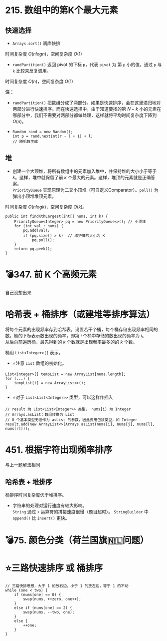 # 215. 数组中的第K个最大元素
## 快速选择
- `Arrays.sort()` 调库快排

时间复杂度 $O(nlogn)$，空间复杂度 $O(1)$  


- `randPartition()` 返回 pivot 的下标 `p`，代表 `pivot` 为 第 `p` 小的值。通过 `p` 与 `k` 比较来反复调用。

时间复杂度 $O(n)$，空间复杂度 $O(1)$

**注：**  
- `randPartition()` 把数组分成了两部分。如果是快速排序，会在这里递归地对两部分进行快速排序。而在快速选择中，由于知道要找的第 $N - k$ 小的元素在哪部分中，我们不需要对两部分都做处理，这样就将平均时间复杂度下降到 $O(n)$。
-     Random rand = new Random();
      int p = rand.nextInt(r - l + 1) + l;
      // 随机数生成


## 堆
- 创建一个大顶堆，将所有数组中的元素加入堆中，并保持堆的大小小于等于 $k$。这样，堆中就保留了前 $k$ 个最大的元素。这样，堆顶的元素就是正确答案。  
`PriorityQueue` 实现原理为二叉小顶堆（可自定义Comparator）。`poll()` 为弹出小顶堆堆顶元素。

时间复杂度 $O(nlogk)$，空间复杂度 $O(k)$。

```
public int findKthLargest(int[] nums, int k) {
    PriorityQueue<Integer> pq = new PriorityQueue<>(); // 小顶堆
    for (int val : nums) {
        pq.add(val);
        if (pq.size() > k)  // 维护堆的大小为 K
            pq.poll();
    }
    return pq.peek();
}
```

# 💣347. 前 K 个高频元素
自己没想出来
# 哈希表 + 桶排序（或建堆等排序算法）
将每个元素的出现频率存到哈希表。设置若干个桶，每个桶存储出现频率相同的数。桶的下标表示数出现的频率，即第 $i$ 个桶中存储的数出现的频率为 $i$。  
从后向前遍历桶，最先得到的 $k$ 个数就是出现频率最多的的 $k$ 个数。

桶用 `List<Integer>[]` 表示。  
- ⭐注意 `List` 数组的初始化。  
```
List<Integer>[] tempList = new ArrayList[nums.length];
for (...) {
    tempList[i] = new ArrayList<>();
}
```
- ⭐对于 `List<List<Integer>>` 类型，可以这样作插入  
```
// result 为 List<List<Integer>> 类型， nums[i] 为 Integer
// Arrays.asList：数组转换为 List
// 8 个基本类型无法作为 asList 的参数，因此要用包装类型，如 Integer
result.add(new ArrayList<>(Arrays.asList(nums[i], nums[j], nums[l], nums[r])));
```

# 451. 根据字符出现频率排序
与上一题解法相同

## 哈希表 + 堆排序
桶排序时间复杂度优于堆排序。  
- 字符串的处理对运行速度有较大影响。  
  `String` 通过 `+` 运算符的拼接速度很慢（题目超时）。 `StringBuilder` 中 `append()` 比 `insert()` 更快。

# 💣75. 颜色分类（荷兰国旗🇳🇱问题）
# **⭐三路快速排序** 或 桶排序
```
// 三路快排思想，大于 1 的放右边，小于 1 的放左边，等于 1 的不动
while (one < two) {
    if (nums[one] == 0) {
        swap(nums, ++zero, one++);
    }
    else if (nums[one] == 2) {
        swap(nums, --two, one);
    }
    else {
        ++one;
    }
}
```